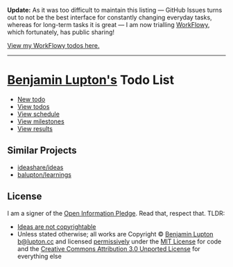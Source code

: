 __Update:__ As it was too difficult to maintain this listing — GitHub Issues turns out to not be the best interface for constantly changing everyday tasks, whereas for long-term tasks it is great — I am now trialling [WorkFlowy](https://workflowy.com/), which fortunately, has public sharing!

[View my WorkFlowy todos here.](https://workflowy.com/shared/1436cd9c-71bd-7cf2-fc33-f9a6ab4fc169/)


---

# [Benjamin Lupton's](http://balupton.com) Todo List

- [New todo](https://github.com/balupton/todo/issues/new)
- [View todos](https://github.com/balupton/todo/issues)
- [View schedule](https://huboard.com/balupton/todo)
- [View milestones](https://huboard.com/balupton/todo/backlog)
- [View results](https://github.com/balupton/todo/pulse)


## Similar Projects

- [ideashare/ideas](https://github.com/ideashare/ideas)
- [balupton/learnings](https://github.com/balupton/learnings)


## License

I am a signer of the [Open Information Pledge](https://gist.github.com/balupton/6937426). Read that, respect that. TLDR:

- [Ideas are not copyrightable](http://en.wikipedia.org/wiki/Idea%E2%80%93expression_divide)
- Unless stated otherwise; all works are Copyright © [Benjamin Lupton](http://balupton.com) <b@lupton.cc> and licensed [permissively](http://en.wikipedia.org/wiki/Permissive_free_software_licence) under the [MIT License](http://creativecommons.org/licenses/MIT/) for code and the [Creative Commons Attribution 3.0 Unported License](http://creativecommons.org/licenses/by/3.0/) for everything else
